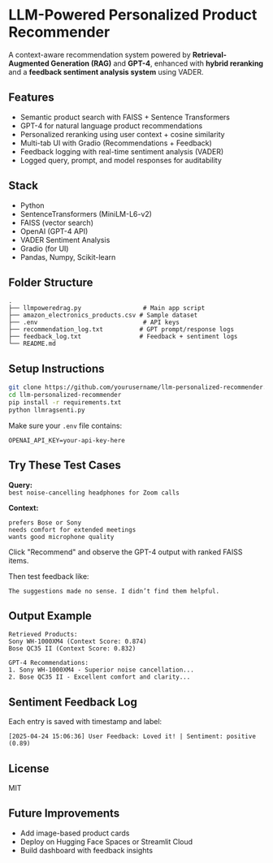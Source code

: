 # LLM-Powered Personalized Product Recommender

A context-aware recommendation system powered by **Retrieval-Augmented Generation (RAG)** and **GPT-4**, enhanced with **hybrid reranking** and a **feedback sentiment analysis system** using VADER.

##  Features

- Semantic product search with FAISS + Sentence Transformers
- GPT-4 for natural language product recommendations
- Personalized reranking using user context + cosine similarity
- Multi-tab UI with Gradio (Recommendations + Feedback)
- Feedback logging with real-time sentiment analysis (VADER)
- Logged query, prompt, and model responses for auditability

## Stack

- Python 
- SentenceTransformers (MiniLM-L6-v2)
- FAISS (vector search)
- OpenAI (GPT-4 API)
- VADER Sentiment Analysis
- Gradio (for UI)
- Pandas, Numpy, Scikit-learn

## Folder Structure

```
.
├── llmpoweredrag.py                 # Main app script
├── amazon_electronics_products.csv # Sample dataset
├── .env                             # API keys
├── recommendation_log.txt          # GPT prompt/response logs
├── feedback_log.txt                # Feedback + sentiment logs
└── README.md
```

## Setup Instructions

```bash
git clone https://github.com/yourusername/llm-personalized-recommender.git
cd llm-personalized-recommender
pip install -r requirements.txt
python llmragsenti.py
```

Make sure your `.env` file contains:

```
OPENAI_API_KEY=your-api-key-here
```

## Try These Test Cases

**Query:**  
`best noise-cancelling headphones for Zoom calls`

**Context:**  
```
prefers Bose or Sony
needs comfort for extended meetings
wants good microphone quality
```

Click "Recommend" and observe the GPT-4 output with ranked FAISS items.

Then test feedback like:
```
The suggestions made no sense. I didn’t find them helpful.
```

## Output Example

```text
Retrieved Products:
Sony WH-1000XM4 (Context Score: 0.874)
Bose QC35 II (Context Score: 0.832)

GPT-4 Recommendations:
1. Sony WH-1000XM4 - Superior noise cancellation...
2. Bose QC35 II - Excellent comfort and clarity...
```

## Sentiment Feedback Log

Each entry is saved with timestamp and label:
```
[2025-04-24 15:06:36] User Feedback: Loved it! | Sentiment: positive (0.89)
```

## License

MIT

##  Future Improvements

- Add image-based product cards
- Deploy on Hugging Face Spaces or Streamlit Cloud
- Build dashboard with feedback insights

